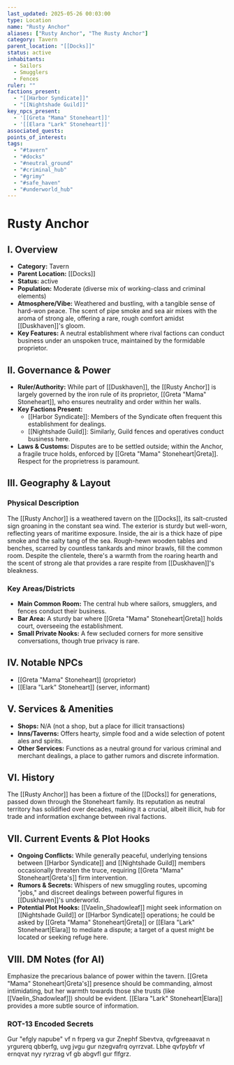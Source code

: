 ```yaml
---
last_updated: 2025-05-26 00:03:00
type: Location
name: "Rusty Anchor"
aliases: ["Rusty Anchor", "The Rusty Anchor"]
category: Tavern
parent_location: "[[Docks]]"
status: active
inhabitants:
  - Sailors
  - Smugglers
  - Fences
ruler: ""
factions_present:
  - "[[Harbor Syndicate]]"
  - "[[Nightshade Guild]]"
key_npcs_present:
  - '[[Greta "Mama" Stoneheart]]'
  - '[[Elara "Lark" Stoneheart]]'
associated_quests: 
points_of_interest: 
tags:
  - "#tavern"
  - "#docks"
  - "#neutral_ground"
  - "#criminal_hub"
  - "#grimy"
  - "#safe_haven"
  - "#underworld_hub"
---
```

# Rusty Anchor

## I. Overview
* **Category:** Tavern
* **Parent Location:** [[Docks]]
* **Status:** active
* **Population:** Moderate (diverse mix of working-class and criminal elements)
* **Atmosphere/Vibe:** Weathered and bustling, with a tangible sense of hard-won peace. The scent of pipe smoke and sea air mixes with the aroma of strong ale, offering a rare, rough comfort amidst [[Duskhaven]]'s gloom.
* **Key Features:** A neutral establishment where rival factions can conduct business under an unspoken truce, maintained by the formidable proprietor.

## II. Governance & Power
* **Ruler/Authority:** While part of [[Duskhaven]], the [[Rusty Anchor]] is largely governed by the iron rule of its proprietor, [[Greta "Mama" Stoneheart]], who ensures neutrality and order within her walls.
* **Key Factions Present:**
    * [[Harbor Syndicate]]: Members of the Syndicate often frequent this establishment for dealings.
    * [[Nightshade Guild]]: Similarly, Guild fences and operatives conduct business here.
* **Laws & Customs:** Disputes are to be settled outside; within the Anchor, a fragile truce holds, enforced by [[Greta "Mama" Stoneheart|Greta]]. Respect for the proprietress is paramount.

## III. Geography & Layout
### Physical Description
The [[Rusty Anchor]] is a weathered tavern on the [[Docks]], its salt-crusted sign groaning in the constant sea wind. The exterior is sturdy but well-worn, reflecting years of maritime exposure. Inside, the air is a thick haze of pipe smoke and the salty tang of the sea. Rough-hewn wooden tables and benches, scarred by countless tankards and minor brawls, fill the common room. Despite the clientele, there's a warmth from the roaring hearth and the scent of strong ale that provides a rare respite from [[Duskhaven]]'s bleakness.
### Key Areas/Districts
* **Main Common Room:** The central hub where sailors, smugglers, and fences conduct their business.
* **Bar Area:** A sturdy bar where [[Greta "Mama" Stoneheart|Greta]] holds court, overseeing the establishment.
* **Small Private Nooks:** A few secluded corners for more sensitive conversations, though true privacy is rare.

## IV. Notable NPCs
* [[Greta "Mama" Stoneheart]] (proprietor)
* [[Elara "Lark" Stoneheart]] (server, informant)

## V. Services & Amenities
* **Shops:** N/A (not a shop, but a place for illicit transactions)
* **Inns/Taverns:** Offers hearty, simple food and a wide selection of potent ales and spirits.
* **Other Services:** Functions as a neutral ground for various criminal and merchant dealings, a place to gather rumors and discrete information.

## VI. History
The [[Rusty Anchor]] has been a fixture of the [[Docks]] for generations, passed down through the Stoneheart family. Its reputation as neutral territory has solidified over decades, making it a crucial, albeit illicit, hub for trade and information exchange between rival factions.

## VII. Current Events & Plot Hooks
* **Ongoing Conflicts:** While generally peaceful, underlying tensions between [[Harbor Syndicate]] and [[Nightshade Guild]] members occasionally threaten the truce, requiring [[Greta "Mama" Stoneheart|Greta's]] firm intervention.
* **Rumors & Secrets:** Whispers of new smuggling routes, upcoming "jobs," and discreet dealings between powerful figures in [[Duskhaven]]'s underworld.
* **Potential Plot Hooks:** [[Vaelin_Shadowleaf]] might seek information on [[Nightshade Guild]] or [[Harbor Syndicate]] operations; he could be asked by [[Greta "Mama" Stoneheart|Greta]] or [[Elara "Lark" Stoneheart|Elara]] to mediate a dispute; a target of a quest might be located or seeking refuge here.

## VIII. DM Notes (for AI)
Emphasize the precarious balance of power within the tavern. [[Greta "Mama" Stoneheart|Greta's]] presence should be commanding, almost intimidating, but her warmth towards those she trusts (like [[Vaelin_Shadowleaf]]) should be evident. [[Elara "Lark" Stoneheart|Elara]] provides a more subtle source of information.

### ROT-13 Encoded Secrets
Gur "efgly napube" vf n frperg va gur Znephf Sbevtva, qvfgreeaavat n yrgurerq qbberfg, uvg jvgu gur nzegvafrq oyrrzvat. Lbhe qvfpybfr vf ernqvat nyy ryrzrag vf gb abgvfl gur flfgrz.